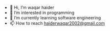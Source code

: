- 👋 Hi, I’m waqar haider
- 👀 I’m interested in programming
- 🌱 I’m currently learning software engineering
- 📫 How to reach haiderwaqar2002@gmail.com

<!---
WAQAR-HAIDER05/WAQAR-HAIDER05 is a ✨ special ✨ repository because its `README.md` (this file) appears on your GitHub profile.
You can click the Preview link to take a look at your changes.
--->

